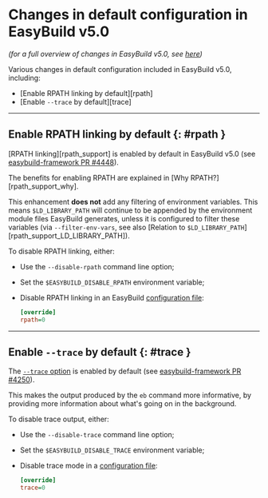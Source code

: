 # Changes in default configuration in EasyBuild v5.0

*(for a full overview of changes in EasyBuild v5.0, see [here](overview-of-changes.md))*

Various changes in default configuration included in EasyBuild v5.0, including:

* [Enable RPATH linking by default][rpath]
* [Enable `--trace` by default][trace]

---

## Enable RPATH linking by default {: #rpath }

[RPATH linking][rpath_support] is enabled by default in EasyBuild v5.0 (see [easybuild-framework PR #4448](https://github.com/easybuilders/easybuild-framework/pull/4448)).

The benefits for enabling RPATH are explained in [Why RPATH?][rpath_support_why].

This enhancement **does not** add any filtering of environment variables. This means `$LD_LIBRARY_PATH`
will continue to be appended by the environment module files EasyBuild generates,
unless it is configured to filter these variables (via `--filter-env-vars`,
see also [Relation to `$LD_LIBRARY_PATH`][rpath_support_LD_LIBRARY_PATH]).

To disable RPATH linking, either:

* Use the `--disable-rpath` command line option;
* Set the `$EASYBUILD_DISABLE_RPATH` environment variable;
* Disable RPATH linking in an EasyBuild [configuration file](../configuration.md#configuration_file):

    ``` ini
    [override]
    rpath=0
    ```


---

## Enable `--trace` by default {: #trace }

The [`--trace` option](../tracing-progress.md) is enabled by default (see [easybuild-framework PR #4250](https://github.com/easybuilders/easybuild-framework/pull/4250)).

This makes the output produced by the `eb` command more informative, by providing more information about what's going on in the background.

To disable trace output, either:

* Use the `--disable-trace` command line option;
* Set the `$EASYBUILD_DISABLE_TRACE` environment variable;
* Disable trace mode in a [configuration file](../configuration.md#configuration_file):

    ``` ini
    [override]
    trace=0
    ```
